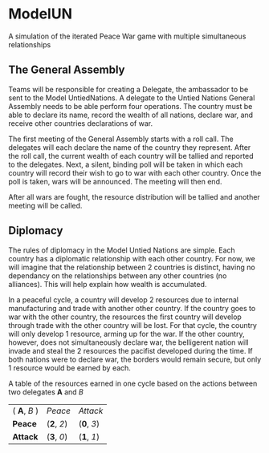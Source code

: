 # ModelUN
A simulation of the iterated Peace War game with multiple simultaneous relationships


## The General Assembly

Teams will be responsible for creating a Delegate, the ambassador to be sent 
to the Model UntiedNations. A delegate to the Untied Nations General Assembly 
needs to be able perform four operations. The country must be able to declare 
its name, record the wealth of all nations, declare war, and receive other
countries declarations of war.

The first meeting of the General Assembly starts with a roll call. The 
delegates will each declare the name of the country they represent. After the 
roll call, the current wealth of each country will be tallied and reported to 
the delegates. Next, a silent, binding poll will be taken in which each 
country will record their wish to go to war with each other country. Once the 
poll is taken, wars will be announced. The meeting will then end.

After all wars are fought, the resource distribution will be tallied and
another meeting will be called.

## Diplomacy

The rules of diplomacy in the Model Untied Nations are simple. Each country
has a diplomatic relationship with each other country. For now, we will
imagine that the relationship between 2 countries is distinct, having no
dependancy on the relationships between any other countries (no alliances).
This will help explain how wealth is accumulated.

In a peaceful cycle, a country will develop 2 resources due to internal
manufacturing and trade with another other country. If the country goes to war
with the other country, the resources the first country will develop through
trade with the other country will be lost. For that cycle, the country will 
only develop 1 resource, arming up for the war. If the other country, however,
does not simultaneously declare war, the belligerent nation will invade and
steal the 2 resources the pacifist developed during the time. If both nations
were to declare war, the borders would remain secure, but only 1 resource would
be earned by each.

A table of the resources earned in one cycle based on the actions between two delegates **A** and _B_

<table>
  <tr><td>( <b>A</b>, <i>B</i> )</td><td> <i>Peace</i> </td><td> <i>Attack</i> </td> </tr>  
  <tr><td><b>Peace</b></td><td>(<b>2</b>, <i>2</i>)</td><td>(<b>0</b>, <i>3</i>)</td></tr>
  <tr><td><b>Attack</b></td><td>(<b>3</b>, <i>0</i>)</td><td>(<b>1</b>, <i>1</i>)</td></tr>
</table>

